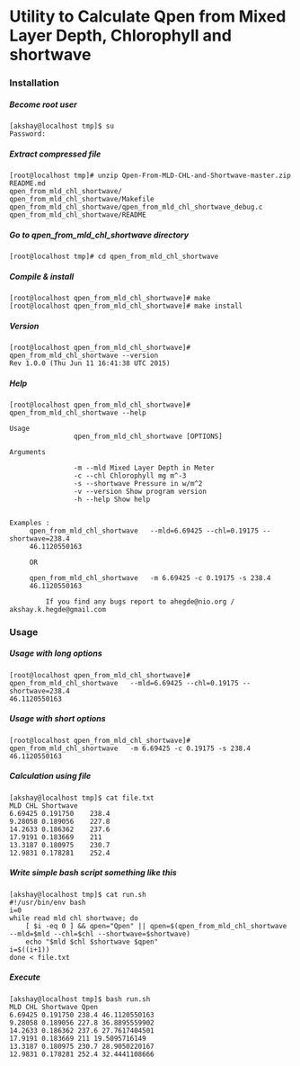 # Utility to Calculate Qpen from Mixed Layer Depth, Chlorophyll and shortwave

### Installation

##### Become root user
```
[akshay@localhost tmp]$ su 
Password: 
```
##### Extract compressed file
```
[root@localhost tmp]# unzip Qpen-From-MLD-CHL-and-Shortwave-master.zip
README.md
qpen_from_mld_chl_shortwave/ 
qpen_from_mld_chl_shortwave/Makefile 
qpen_from_mld_chl_shortwave/qpen_from_mld_chl_shortwave_debug.c 
qpen_from_mld_chl_shortwave/README 
```

##### Go to qpen_from_mld_chl_shortwave directory

```
[root@localhost tmp]# cd qpen_from_mld_chl_shortwave
```

##### Compile & install

```
[root@localhost qpen_from_mld_chl_shortwave]# make 
[root@localhost qpen_from_mld_chl_shortwave]# make install 
```

##### Version

```
[root@localhost qpen_from_mld_chl_shortwave]# qpen_from_mld_chl_shortwave --version
Rev 1.0.0 (Thu Jun 11 16:41:38 UTC 2015)
```

##### Help

```
[root@localhost qpen_from_mld_chl_shortwave]# qpen_from_mld_chl_shortwave --help

Usage               
                qpen_from_mld_chl_shortwave [OPTIONS]

Arguments 

                -m --mld Mixed Layer Depth in Meter
                -c --chl Chlorophyll mg m^-3
                -s --shortwave Pressure in w/m^2
                -v --version Show program version
                -h --help Show help


Examples :
	 qpen_from_mld_chl_shortwave   --mld=6.69425 --chl=0.19175 --shortwave=238.4
	 46.1120550163

	 OR

	 qpen_from_mld_chl_shortwave   -m 6.69425 -c 0.19175 -s 238.4
	 46.1120550163

         If you find any bugs report to ahegde@nio.org / akshay.k.hegde@gmail.com
``` 

### Usage

##### Usage with long options

```
[root@localhost qpen_from_mld_chl_shortwave]# qpen_from_mld_chl_shortwave   --mld=6.69425 --chl=0.19175 --shortwave=238.4
46.1120550163
``` 

##### Usage with short options

```
[root@localhost qpen_from_mld_chl_shortwave]# qpen_from_mld_chl_shortwave   -m 6.69425 -c 0.19175 -s 238.4
46.1120550163
```

##### Calculation using file

```
[akshay@localhost tmp]$ cat file.txt 
MLD	CHL	Shortwave
6.69425	0.191750	238.4
9.28058	0.189056	227.8
14.2633	0.186362	237.6
17.9191	0.183669	211
13.3187	0.180975	230.7
12.9831	0.178281	252.4
``` 

##### Write simple bash script something like this

```
[akshay@localhost tmp]$ cat run.sh 
#!/usr/bin/env bash 
i=0 
while read mld chl shortwave; do 
	[ $i -eq 0 ] && qpen="Qpen" || qpen=$(qpen_from_mld_chl_shortwave --mld=$mld --chl=$chl --shortwave=$shortwave) 
	echo "$mld $chl $shortwave $qpen" 
i=$((i+1)) 
done < file.txt
``` 

##### Execute

```
[akshay@localhost tmp]$ bash run.sh 
MLD CHL Shortwave Qpen
6.69425 0.191750 238.4 46.1120550163
9.28058 0.189056 227.8 36.8895559902
14.2633 0.186362 237.6 27.7617404501
17.9191 0.183669 211 19.5095716149
13.3187 0.180975 230.7 28.9050220167
12.9831 0.178281 252.4 32.4441108666
``` 


